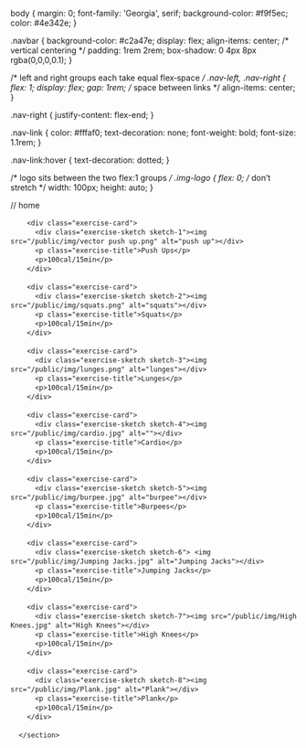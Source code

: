 body {
  margin: 0;
  font-family: 'Georgia', serif;
  background-color: #f9f5ec;
  color: #4e342e;
}

.navbar {
  background-color: #c2a47e;
  display: flex;
  align-items: center;     /* vertical centering */
  padding: 1rem 2rem;
  box-shadow: 0 4px 8px rgba(0,0,0,0.1);
}

/* left and right groups each take equal flex‑space */
.nav-left,
.nav-right {
  flex: 1;
  display: flex;
  gap: 1rem;               /* space between links */
  align-items: center;
}

.nav-right {
  justify-content: flex-end;
}

.nav-link {
  color: #fffaf0;
  text-decoration: none;
  font-weight: bold;
  font-size: 1.1rem;
}

.nav-link:hover {
  text-decoration: dotted;
}

/* logo sits between the two flex:1 groups */
.img-logo {
  flex: 0;                 /* don’t stretch */
  width: 100px;
  height: auto;
}


// home

<section class="exercise-grid">
        
        <div class="exercise-card">
          <div class="exercise-sketch sketch-1"><img src="/public/img/vector push up.png" alt="push up"></div>
          <p class="exercise-title">Push Ups</p>
          <p>100cal/15min</p>
        </div>
    
        <div class="exercise-card">
          <div class="exercise-sketch sketch-2"><img src="/public/img/squats.png" alt="squats"></div>
          <p class="exercise-title">Squats</p>
          <p>100cal/15min</p>
        </div>
    
        <div class="exercise-card">
          <div class="exercise-sketch sketch-3"><img src="/public/img/lunges.png" alt="lunges"></div>
          <p class="exercise-title">Lunges</p>
          <p>100cal/15min</p>
        </div>
    
        <div class="exercise-card">
          <div class="exercise-sketch sketch-4"><img src="/public/img/cardio.jpg" alt=""></div>
          <p class="exercise-title">Cardio</p>
          <p>100cal/15min</p>
        </div>
    
        <div class="exercise-card">
          <div class="exercise-sketch sketch-5"><img src="/public/img/burpee.jpg" alt="burpee"></div>
          <p class="exercise-title">Burpees</p>
          <p>100cal/15min</p>
        </div>
    
        <div class="exercise-card">
          <div class="exercise-sketch sketch-6"> <img src="/public/img/Jumping Jacks.jpg" alt="Jumping Jacks"></div>
          <p class="exercise-title">Jumping Jacks</p>
          <p>100cal/15min</p>
        </div>
    
        <div class="exercise-card">
          <div class="exercise-sketch sketch-7"><img src="/public/img/High Knees.jpg" alt="High Knees"></div>
          <p class="exercise-title">High Knees</p>
          <p>100cal/15min</p>
        </div>
    
        <div class="exercise-card">
          <div class="exercise-sketch sketch-8"><img src="/public/img/Plank.jpg" alt="Plank"></div>
          <p class="exercise-title">Plank</p>
          <p>100cal/15min</p>
        </div>
    
      </section>
    